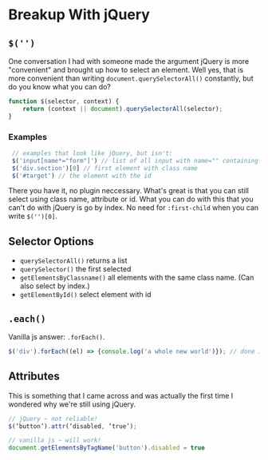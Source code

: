 # Breakup With jQuery

## `$('')`

One conversation I had with someone made the argument jQuery is more "convenient" and brought up how to select an element. Well yes, that is more convenient than writing `document.querySelectorAll()` constantly, but do you know what you can do?

```js
function $(selector, context) {
    return (context || document).querySelectorAll(selector);
}
```

### Examples

```js
 // examples that look like jQuery, but isn't:
 $('input[name*="form"]') // list of all input with name="" containing "form"
 $('div.section')[0] // first element with class name
 $('#target') // the element with the id

```

There you have it, no plugin neccessary. What's great is that you can still select using class name, attribute or id. What you can do with this that you can't do with jQuery is go by index. No need for `:first-child` when you can write `$('')[0]`.

## Selector Options

- `querySelectorAll()` returns a list
- `querySelector()` the first selected
- `getElementsByClassname()` all elements with the same class name. (Can also select by index.)
- `getElementById()` select element with id

## `.each()`

Vanilla js answer: `.forEach()`.

```js
$('div').forEach((el) => {console.log('a whole new world')}); // done in one line using vanilla js
```

## Attributes

This is something that I came across and was actually the first time I wondered why we're still using jQuery.

```js
// jQuery ~ not reliable!
$(‘button’).attr(‘disabled, ‘true’);

// vanilla js ~ will work!
document.getElementsByTagName('button').disabled = true
```

